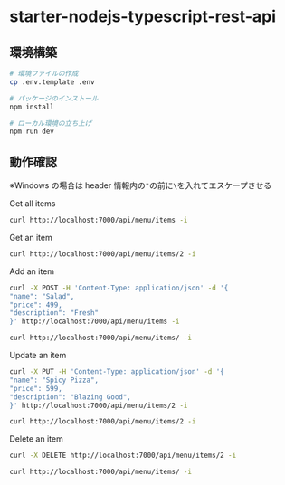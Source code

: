 # starter-nodejs-typescript-rest-api

## 環境構築

```sh
# 環境ファイルの作成
cp .env.template .env

# パッケージのインストール
npm install

# ローカル環境の立ち上げ
npm run dev
```

## 動作確認

※Windows の場合は header 情報内の`"`の前に`\`を入れてエスケープさせる

Get all items

```sh
curl http://localhost:7000/api/menu/items -i
```

Get an item

```sh
curl http://localhost:7000/api/menu/items/2 -i
```

Add an item

```sh
curl -X POST -H 'Content-Type: application/json' -d '{
"name": "Salad",
"price": 499,
"description": "Fresh"
}' http://localhost:7000/api/menu/items -i

curl http://localhost:7000/api/menu/items/ -i
```

Update an item

```sh
curl -X PUT -H 'Content-Type: application/json' -d '{
"name": "Spicy Pizza",
"price": 599,
"description": "Blazing Good",
}' http://localhost:7000/api/menu/items/2 -i

curl http://localhost:7000/api/menu/items/2 -i
```

Delete an item

```sh
curl -X DELETE http://localhost:7000/api/menu/items/2 -i

curl http://localhost:7000/api/menu/items/ -i
```
